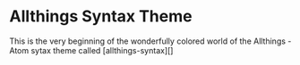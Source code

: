 # Allthings Syntax Theme

This is the very beginning of the wonderfully colored world of the Allthings - Atom sytax theme called [allthings-syntax][]

[example]: https://raw.githubusercontent.com/fivenp/allthings-syntax/master/images/example.png
